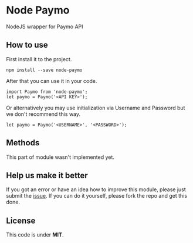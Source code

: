 # Node Paymo

NodeJS wrapper for Paymo API 

## How to use

First install it to the project.

```
npm install --save node-paymo
```

After that you can use it in your code.

```
import Paymo from 'node-paymo';
let paymo = Paymo('<API KEY>');
```

Or alternatively you may use initialization via Username and Password 
but we don't recommend this way. 
 
```
let paymo = Paymo('<USERNAME>', '<PASSWORD>');
```

## Methods 

This part of module wasn't implemented yet.

## Help us make it better

If you got an error or have an idea how to improve this module, please just submit the [issue](https://github.com/riversy/node-paymo/issues).
If you can do it yourself, please fork the repo and get this done. 

## License 

This code is under **MIT**.